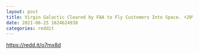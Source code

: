 ```yaml
--- 
layout: post 
title: Virgin Galactic Cleared by FAA to Fly Customers Into Space. +20% in pre-market!. To the space! 🌕 
date: 2021-06-25 1624624938 
categories: reddit 
--- 
```

https://redd.it/o7mx8d